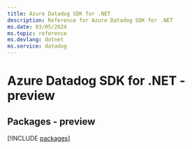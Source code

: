 ```yaml
---
title: Azure Datadog SDK for .NET
description: Reference for Azure Datadog SDK for .NET
ms.date: 03/05/2024
ms.topic: reference
ms.devlang: dotnet
ms.service: datadog
---
```

# Azure Datadog SDK for .NET - preview
## Packages - preview
[!INCLUDE [packages](datadog-index.md)]